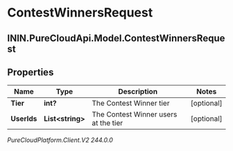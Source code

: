 # ContestWinnersRequest

## ININ.PureCloudApi.Model.ContestWinnersRequest

## Properties

|Name | Type | Description | Notes|
|------------ | ------------- | ------------- | -------------|
| **Tier** | **int?** | The Contest Winner tier | [optional] |
| **UserIds** | **List&lt;string&gt;** | The Contest Winner users at the tier | [optional] |



_PureCloudPlatform.Client.V2 244.0.0_
